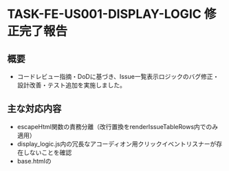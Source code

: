 # TASK-FE-US001-DISPLAY-LOGIC 修正完了報告

## 概要
- コードレビュー指摘・DoDに基づき、Issue一覧表示ロジックのバグ修正・設計改善・テスト追加を実施しました。

## 主な対応内容
- escapeHtml関数の責務分離（改行置換をrenderIssueTableRows内でのみ適用）
- display_logic.js内の冗長なアコーディオン用クリックイベントリスナーが存在しないことを確認
- base.htmlの<script>タグにtype="module"を追加
- frontend配下で依存・テスト・ビルドを一元管理、ESM+Jest+Babel構成を安定化
- displayIssues関数のDOM描画・アコーディオン検証テストを追加
- テストファイル・設定ファイルの拡張子・パスを統一
- コーディングルール（docs/coding-rules.yml）に運用・構成ルールを追記

## テスト・検証
- npm test（frontendディレクトリ）で全テストがパスすることを確認
- displayIssuesのDOM描画・アコーディオン検証テストも正常通過

## DoD
- すべての修正内容がDoDを満たし、テストが全てパスすることを確認済み

---

以上、TASK-FE-US001-DISPLAY-LOGICの修正を完了しました。
